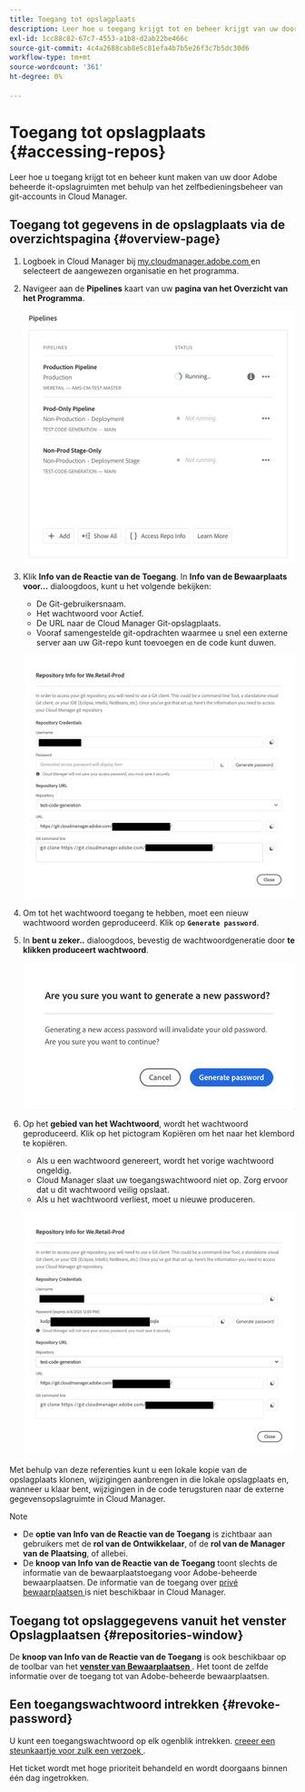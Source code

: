 ```yaml
---
title: Toegang tot opslagplaats
description: Leer hoe u toegang krijgt tot en beheer krijgt van uw door de Adobe beheerde it-opslagruimten met behulp van het zelfbedienings-git-accountbeheer van Cloud Manager.
exl-id: 1cc88c82-67c7-4553-a1b8-d2ab22be466c
source-git-commit: 4c4a2688cab8e5c81efa4b7b5e26f3c7b5dc30d6
workflow-type: tm+mt
source-wordcount: '361'
ht-degree: 0%

---
```


# Toegang tot opslagplaats {#accessing-repos}

Leer hoe u toegang krijgt tot en beheer kunt maken van uw door Adobe beheerde it-opslagruimten met behulp van het zelfbedieningsbeheer van git-accounts in Cloud Manager.

## Toegang tot gegevens in de opslagplaats via de overzichtspagina {#overview-page}

1. Logboek in Cloud Manager bij [ my.cloudmanager.adobe.com ](https://my.cloudmanager.adobe.com/) en selecteert de aangewezen organisatie en het programma.

1. Navigeer aan de **Pipelines** kaart van uw **pagina van het Overzicht van het Programma**.

   ![ de knoop van Info van de Reparatie van de Toegang op de kaart van Milieu ](assets/pipelines-card.png)

1. Klik **Info van de Reactie van de Toegang**. In **Info van de Bewaarplaats voor...** dialoogdoos, kunt u het volgende bekijken:

   * De Git-gebruikersnaam.
   * Het wachtwoord voor Actief.
   * De URL naar de Cloud Manager Git-opslagplaats.
   * Vooraf samengestelde git-opdrachten waarmee u snel een externe server aan uw Git-repo kunt toevoegen en de code kunt duwen.

   ![ het venster van Info van de Bewaarplaats ](assets/access-repo-info.png)

1. Om tot het wachtwoord toegang te hebben, moet een nieuw wachtwoord worden geproduceerd. Klik op **`Generate password`**.

1. In **bent u zeker..** dialoogdoos, bevestig de wachtwoordgeneratie door **te klikken produceert wachtwoord**.

   ![ Bevestig wachtwoordgeneratie ](assets/confirm-password-generation.png)

1. Op het **gebied van het Wachtwoord**, wordt het wachtwoord geproduceerd. Klik op het pictogram Kopiëren om het naar het klembord te kopiëren.

   * Als u een wachtwoord genereert, wordt het vorige wachtwoord ongeldig.
   * Cloud Manager slaat uw toegangswachtwoord niet op. Zorg ervoor dat u dit wachtwoord veilig opslaat.
   * Als u het wachtwoord verliest, moet u nieuwe produceren.

   ![ Voorbeeld van een geproduceerd wachtwoord ](assets/generated-password.png)

Met behulp van deze referenties kunt u een lokale kopie van de opslagplaats klonen, wijzigingen aanbrengen in die lokale opslagplaats en, wanneer u klaar bent, wijzigingen in de code terugsturen naar de externe gegevensopslagruimte in Cloud Manager.

>[!NOTE]
>
>* De **optie van Info van de Reactie van de Toegang** is zichtbaar aan gebruikers met de **rol van de Ontwikkelaar**, of de **rol van de Manager van de Plaatsing**, of allebei.
>* De **knoop van Info van de Reactie van de Toegang** toont slechts de informatie van de bewaarplaatstoegang voor Adobe-beheerde bewaarplaatsen. De informatie van de toegang over [ privé bewaarplaatsen ](private-repositories.md) is niet beschikbaar in Cloud Manager.

## Toegang tot opslaggegevens vanuit het venster Opslagplaatsen {#repositories-window}

De **knoop van Info van de Reactie van de Toegang** is ook beschikbaar op de toolbar van het [**venster van Bewaarplaatsen** ](managing-repositories.md). Het toont de zelfde informatie over de toegang tot van Adobe-beheerde bewaarplaatsen.

## Een toegangswachtwoord intrekken {#revoke-password}

U kunt een toegangswachtwoord op elk ogenblik intrekken. [ creeer een steunkaartje voor zulk een verzoek ](https://experienceleague.adobe.com/?support-solution=Experience+Manager&amp;support-tab=home#support).

Het ticket wordt met hoge prioriteit behandeld en wordt doorgaans binnen één dag ingetrokken.
